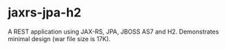 # jaxrs-jpa-h2
A REST application using JAX-RS, JPA, JBOSS AS7 and H2. Demonstrates minimal design (war file size is 17K).
